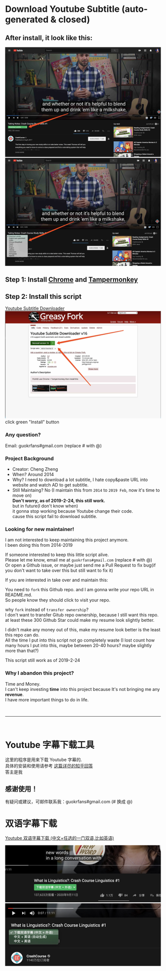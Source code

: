# Download Youtube Subtitle (auto-generated & closed)
## After install, it look like this:  
![1](img/1.jpg)          
![2](img/2.jpg)          

## Step 1: Install [Chrome](https://www.google.com/chrome/browser/) and [Tampermonkey](https://chrome.google.com/webstore/detail/tampermonkey/dhdgffkkebhmkfjojejmpbldmpobfkfo?utm_source=chrome-ntp-icon)  

## Step 2: Install this script
[Youtube Subtitle Downloader](https://greasyfork.org/scripts/5368-youtube-subtitle-downloader)<br/>
![3](img/3.jpg)   
click green "Install" button

### Any question?
Email: guokrfans#gmail.com (replace # with @)     

### Project Background
* Creator: Cheng Zheng
* When? Around 2014
* Why? I need to download a lot subtitle, I hate copy&paste URL into website and watch AD to get subtitle.
* Still Maintaing? No (I maintain this from `2014` to `2019 Feb`, now it's time to move on)    
**Don't worry, as of 2019-2-24, this still work.**   
but in future(I don't know when)   
it gonna stop working because Youtube change their code.   
cause this script fail to download subtitle.   

### Looking for new maintainer!
I am not interested to keep maintaining this project anymore.    
I been doing this from 2014-2019     

If someone interested to keep this little script alive.   
Please let me know, email me at `guokrfans#gmail.com` (replace # with @)  
Or open a Github issue, or maybe just send me a Pull Request to fix bug(if you don't want to take over this but still want to fix it)      

If you are interested in take over and maintain this:   

You need to `fork` this Github repo. and I am gonna write your repo URL in README.md.    
So people know they should click to visit your repo.     

why `fork` instead of `transfer ownership`?       
I don't want to transfer Gitub repo ownership, because I still want this repo.  
at least these 300 Github Star could make my resume look slightly better. 

I didn't make any money out of this, make my resume look better is the least this repo can do.   
All the time I put into this script not go completely waste 
(I lost count how many hours I put into this, maybe between 20-40 hours? maybe slightly more than that?)

This script still work as of 2019-2-24

### Why I abandon this project?
Time and Money.    
I can't keep investing **time** into this project because It's not bringing me any **revenue**.   
I have more important things to do in life.  

<br/>

---

<br/>

# Youtube 字幕下载工具
这里的程序是用来下载 Youtube 字幕的.         
具体的安装和使用请参考 [这篇详尽的知乎回答](http://www.zhihu.com/question/19647719/answer/16843974?group_id=789328566)      
答主是我

## 感谢使用！
有疑问或建议，可邮件联系我：guokrfans#gmail.com (# 换成 @)

# 双语字幕下载
[Youtube 双语字幕下载 (中文+任选的一门双语,比如英语)](https://greasyfork.org/zh-CN/scripts/412614-youtube-%E5%8F%8C%E8%AF%AD%E5%AD%97%E5%B9%95%E4%B8%8B%E8%BD%BD-v2-%E4%B8%AD%E6%96%87-%E4%BB%BB%E9%80%89%E7%9A%84%E4%B8%80%E9%97%A8%E5%8F%8C%E8%AF%AD-%E6%AF%94%E5%A6%82%E8%8B%B1%E8%AF%AD)

![双语-菜单打开前](img/dual/1.jpg)       
![双语-菜单打开后](img/dual/2.jpg)       
